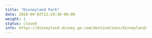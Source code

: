 ```yaml
---
title: "Disneyland Park"
date: 2020-09-02T22:29:30-06:00
weight: 1
status: closed
info: https://disneyland.disney.go.com/destinations/disneyland/
---
```


